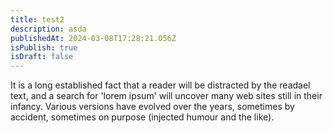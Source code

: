 ```yaml
---
title: test2
description: asda
publishedAt: 2024-03-08T17:28:21.056Z
isPublish: true
isDraft: false
---
```

<!--StartFragment-->

It is a long established fact that a reader will be distracted by the readael text, and a search for 'lorem ipsum' will uncover many web sites still in their infancy. Various versions have evolved over the years, sometimes by accident, sometimes on purpose (injected humour and the like).

<!--EndFragment-->